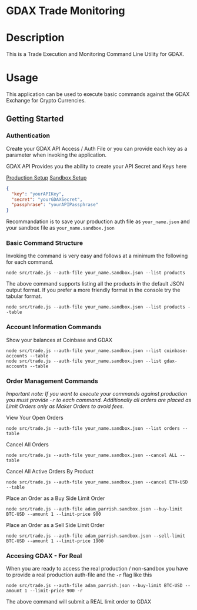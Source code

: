 # GDAX Trade Monitoring

# Description

This is a Trade Execution and Monitoring Command Line Utility for GDAX. 

# Usage

This application can be used to execute basic commands against the GDAX Exchange for Crypto Currencies. 

## Getting Started

### Authentication

Create your GDAX API Access / Auth File or you can provide each key as a parameter when invoking the application. 

GDAX API Provides you the ability to create your API Secret and Keys here

[Production Setup](https://www.gdax.com/settings/api)
[Sandbox Setup](https://public.sandbox.gdax.com/settings/api)

```json
{
  "key": "yourAPIKey",
  "secret": "yourGDAXSecret",
  "passphrase": "yourAPIPassphrase"
}
```

Recommandation is to save your production auth file as `your_name.json` and your sandbox file as `your_name.sandbox.json`

### Basic Command Structure

Invoking the command is very easy and follows at a minimum the following for each command. 

`node src/trade.js --auth-file your_name.sandbox.json --list products`

The above command supports listing all the products in the default JSON output format. If you prefer a more friendly format in the console try the tabular format.

`node src/trade.js --auth-file your_name.sandbox.json --list products --table`

### Account Information Commands

Show your balances at Coinbase and GDAX

`node src/trade.js --auth-file your_name.sandbox.json --list coinbase-accounts --table`   
`node src/trade.js --auth-file your_name.sandbox.json --list gdax-accounts --table`

### Order Management Commands

*Important note: If you want to execute your commands against production you must provide `-r` to each command. 
Additionally all orders are placed as Limit Orders only as Maker Orders to avoid fees.* 

View Your Open Orders

`node src/trade.js --auth-file your_name.sandbox.json --list orders --table`    

Cancel All Orders

`node src/trade.js --auth-file your_name.sandbox.json --cancel ALL --table`

Cancel All Active Orders By Product
    
`node src/trade.js --auth-file your_name.sandbox.json --cancel ETH-USD --table`

Place an Order as a Buy Side Limit Order

`node src/trade.js --auth-file adam_parrish.sandbox.json --buy-limit BTC-USD --amount 1 --limit-price 900`

Place an Order as a Sell Side Limit Order

`node src/trade.js --auth-file adam_parrish.sandbox.json --sell-limit BTC-USD --amount 1 --limit-price 1900`


### Accesing GDAX - For Real

When you are ready to access the real production / non-sandbox you have to provide a real production auth-file and the `-r` flag like this

`node src/trade.js --auth-file adam_parrish.json --buy-limit BTC-USD --amount 1 --limit-price 900 -r`

The above command will submit a REAL limit order to GDAX